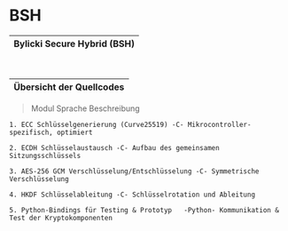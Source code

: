 # BSH
|Bylicki Secure Hybrid (BSH)|
|---|

<br>

|Übersicht der Quellcodes|
|---|
>Modul	Sprache	Beschreibung

```yarn
1. ECC Schlüsselgenerierung (Curve25519) -C- Mikrocontroller-spezifisch, optimiert

2. ECDH Schlüsselaustausch -C- Aufbau des gemeinsamen Sitzungsschlüssels

3. AES-256 GCM Verschlüsselung/Entschlüsselung -C- Symmetrische Verschlüsselung

4. HKDF Schlüsselableitung -C- Schlüsselrotation und Ableitung

5. Python-Bindings für Testing & Prototyp	-Python- Kommunikation & Test der Kryptokomponenten
```

